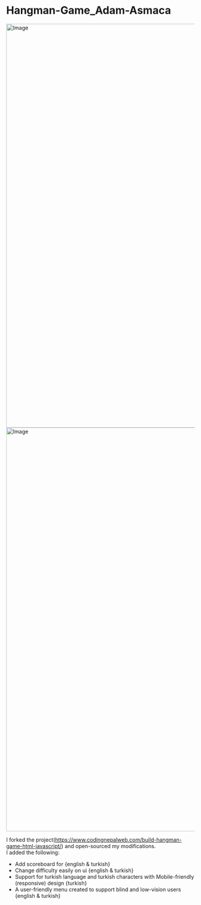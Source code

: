 # Hangman-Game_Adam-Asmaca  
<img width="1920" height="1080" alt="Image" src="https://github.com/user-attachments/assets/0714de47-6551-4af7-b697-22101a961a2d" />  
<img width="1920" height="1080" alt="Image" src="https://github.com/user-attachments/assets/1eae6d29-85f1-4387-9cc3-a01dee3bd1bd" />  

I forked the project(https://www.codingnepalweb.com/build-hangman-game-html-javascript/) and open-sourced my modifications.  
I added the following:
- Add scoreboard for {english & turkish}
- Change difficulty easily on ui {english & turkish}  
- Support for turkish language and turkish characters with Mobile-friendly (responsive) design {turkish}
- A user-friendly menu created to support blind and low-vision users {english & turkish}
